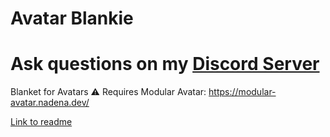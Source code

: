 # Avatar Blankie

# Ask questions on my [Discord Server](https://discord.gg/S5sDC4PnFp)

Blanket for Avatars
⚠ Requires Modular Avatar: https://modular-avatar.nadena.dev/



[Link to readme](./Packages/com.mmmaellon.avatar-blankie/README.MD)
